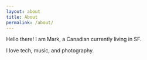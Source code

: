 ```yaml
---
layout: about
title: About
permalink: /about/
---
```


<p class="post-text">
Hello there! I am Mark, a Canadian currently living in SF.
</p>
<p class="post-text">
I love tech, music, and photography.
</p>

